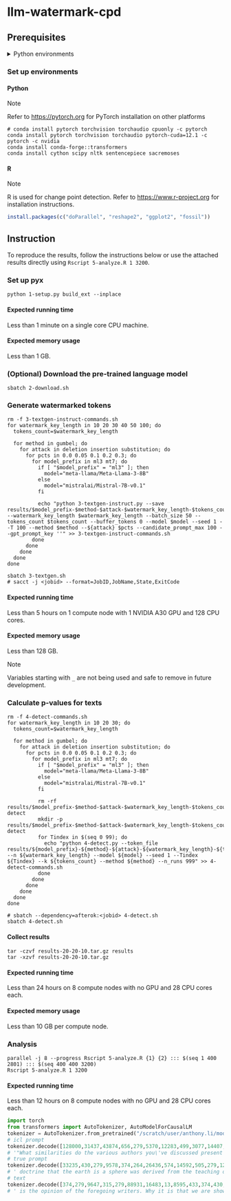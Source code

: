 # llm-watermark-cpd

## Prerequisites

<details closed>
<summary>Python environments</summary>

-   Cython==3.0.10
-   datasets==2.19.1
-   huggingface_hub==0.23.0
-   nltk==3.8.1
-   numpy==1.26.4
-   sacremoses==0.0.53
-   scipy==1.13.0
-   sentencepiece==0.2.0
-   tokenizers==0.19.1
-   torch==2.3.0.post100
-   torchaudio==2.3.0
-   torchvision==0.18.0
-   tqdm==4.66.4
-   transformers==4.40.2

</details>

### Set up environments

#### Python

> [!NOTE]
> Refer to https://pytorch.org for PyTorch installation on other platforms

```shell
# conda install pytorch torchvision torchaudio cpuonly -c pytorch
conda install pytorch torchvision torchaudio pytorch-cuda=12.1 -c pytorch -c nvidia
conda install conda-forge::transformers
conda install cython scipy nltk sentencepiece sacremoses
```

#### R

> [!NOTE]
> R is used for change point detection. Refer to https://www.r-project.org for
> installation instructions.

```r
install.packages(c("doParallel", "reshape2", "ggplot2", "fossil"))
```

## Instruction

To reproduce the results, follow the instructions below or use the attached
results directly using `Rscript 5-analyze.R 1 3200`.

### Set up pyx

```shell
python 1-setup.py build_ext --inplace
```

#### Expected running time

Less than 1 minute on a single core CPU machine.

#### Expected memory usage

Less than 1 GB.

### (Optional) Download the pre-trained language model

```shell
sbatch 2-download.sh
```

### Generate watermarked tokens

```shell
rm -f 3-textgen-instruct-commands.sh
for watermark_key_length in 10 20 30 40 50 100; do
  tokens_count=$watermark_key_length

  for method in gumbel; do
    for attack in deletion insertion substitution; do
      for pcts in 0.0 0.05 0.1 0.2 0.3; do
        for model_prefix in ml3 mt7; do
          if [ "$model_prefix" = "ml3" ]; then
            model="meta-llama/Meta-Llama-3-8B"
          else
            model="mistralai/Mistral-7B-v0.1"
          fi

          echo "python 3-textgen-instruct.py --save results/$model_prefix-$method-$attack-$watermark_key_length-$tokens_count-$pcts.p --watermark_key_length $watermark_key_length --batch_size 50 --tokens_count $tokens_count --buffer_tokens 0 --model $model --seed 1 --T 100 --method $method --${attack} $pcts --candidate_prompt_max 100 --gpt_prompt_key ''" >> 3-textgen-instruct-commands.sh
        done
      done
    done
  done
done

sbatch 3-textgen.sh
# sacct -j <jobid> --format=JobID,JobName,State,ExitCode
```

#### Expected running time

Less than 5 hours on 1 compute node with 1 NVIDIA A30 GPU and 128 CPU cores.

#### Expected memory usage

Less than 128 GB.

> [!NOTE]
> Variables starting with `_` are not being used and safe to remove in
> future development.

### Calculate p-values for texts

```shell
rm -f 4-detect-commands.sh
for watermark_key_length in 10 20 30; do
  tokens_count=$watermark_key_length

  for method in gumbel; do
    for attack in deletion insertion substitution; do
      for pcts in 0.0 0.05 0.1 0.2 0.3; do
        for model_prefix in ml3 mt7; do
          if [ "$model_prefix" = "ml3" ]; then
            model="meta-llama/Meta-Llama-3-8B"
          else
            model="mistralai/Mistral-7B-v0.1"
          fi

          rm -rf results/$model_prefix-$method-$attack-$watermark_key_length-$tokens_count-$pcts.p-detect
          mkdir -p results/$model_prefix-$method-$attack-$watermark_key_length-$tokens_count-$pcts.p-detect
          for Tindex in $(seq 0 99); do
            echo "python 4-detect.py --token_file results/${model_prefix}-${method}-${attack}-${watermark_key_length}-${tokens_count}-${pcts}.p --n ${watermark_key_length} --model ${model} --seed 1 --Tindex ${Tindex} --k ${tokens_count} --method ${method} --n_runs 999" >> 4-detect-commands.sh
          done
        done
      done
    done
  done
done

# sbatch --dependency=afterok:<jobid> 4-detect.sh
sbatch 4-detect.sh
```

#### Collect results

```shell
tar -czvf results-20-20-10.tar.gz results
tar -xzvf results-20-20-10.tar.gz
```

#### Expected running time

Less than 24 hours on 8 compute nodes with no GPU and 28 CPU cores each.

#### Expected memory usage

Less than 10 GB per compute node.

### Analysis

```shell
parallel -j 8 --progress Rscript 5-analyze.R {1} {2} ::: $(seq 1 400 2801) ::: $(seq 400 400 3200)
Rscript 5-analyze.R 1 3200
```

#### Expected running time

Less than 12 hours on 8 compute nodes with no GPU and 28 CPU cores each.

```python
import torch
from transformers import AutoTokenizer, AutoModelForCausalLM
tokenizer = AutoTokenizer.from_pretrained("/scratch/user/anthony.li/models/" + "meta-llama/Meta-Llama-3-8B" + "/tokenizer")
# icl prompt
tokenizer.decode([128000,31437,43874,656,279,5370,12283,499,3077,14407,3118,304,872,4477,30,83017,701,4320,11,1524,422,279,12283,2873,311,617,912,2867,3585,315,70000,1210,128000,128000,128000], skip_special_tokens=True)
# '"What similarities do the various authors you\'ve discussed present in their writing? Explain your answer, even if the authors seem to have no clear points of resemblance."'
# true prompt
tokenizer.decode([33235,430,279,9578,374,264,26436,574,14592,505,279,12917,315,14154,3980,79454,11,323,813,16801,304,279,14209,315,279,3276,575,2601,574,4762,28160,555,279,9815,902,279,14154,18088,23933,11467,6688,315,872,64876,13,1115,11,520,3325,11], skip_special_tokens=True)
# ' doctrine that the earth is a sphere was derived from the teaching of ancient geographers, and his belief in the existence of the antipodes was probably influenced by the accounts which the ancient Irish voyagers gave of their journeys. This, at least,'
# text
tokenizer.decode([374,279,9647,315,279,88931,16483,13,8595,433,374,430,584,527,6982,912,3585,315,70000,1990], skip_special_tokens=True)
# ' is the opinion of the foregoing writers. Why it is that we are shown no points of resemblance between'
```
